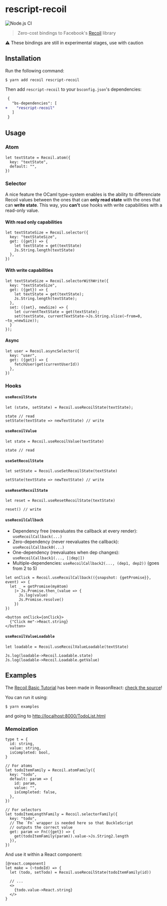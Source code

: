 # rescript-recoil

![Node.js CI](https://github.com/bloodyowl/rescript-recoil/workflows/Node.js%20CI/badge.svg)

> Zero-cost bindings to Facebook's [Recoil](https://recoiljs.org) library

⚠️ These bindings are still in experimental stages, use with caution

## Installation

Run the following command:

```console
$ yarn add recoil rescript-recoil
```

Then add `rescript-recoil` to your `bsconfig.json`'s dependencies:

```diff
 {
   "bs-dependencies": [
+    "rescript-recoil"
   ]
 }
```

## Usage

### Atom

```rescript
let textState = Recoil.atom({
  key: "textState",
  default: "",
})
```

### Selector

A nice feature the OCaml type-system enables is the ability to differenciate Recoil values between the ones that can **only read state** with the ones that can **write state**. This way, you **can't** use hooks with write capabilities with a read-only value.

#### With read only capabilities

```rescript
let textStateSize = Recoil.selector({
  key: "textStateSize",
  get: ({get}) => {
    let textState = get(textState)
    Js.String.length(textState)
  },
})
```

#### With write capabilities

```rescript
let textStateSize = Recoil.selectorWithWrite({
  key: "textStateSize",
  get: ({get}) => {
    let textState = get(textState);
    Js.String.length(textState);
  },
  set: ({set}, newSize) => {
    let currentTextState = get(textState);
    set(textState, currentTextState->Js.String.slice(~from=0, ~to_=newSize));
  }
});
```

#### Async

```rescript
let user = Recoil.asyncSelector({
  key: "user",
  get: ({get}) => {
    fetchUser(get(currentUserId))
  },
})
```

### Hooks

#### `useRecoilState`

```rescript
let (state, setState) = Recoil.useRecoilState(textState);

state // read
setState(textState => newTextState) // write
```

#### `useRecoilValue`

```rescript
let state = Recoil.useRecoilValue(textState)

state // read
```

#### `useSetRecoilState`

```rescript
let setState = Recoil.useSetRecoilState(textState)

setState(textState => newTextState) // write
```

#### `useResetRecoilState`

```rescript
let reset = Recoil.useResetRecoilState(textState)

reset() // write
```

#### `useRecoilCallback`

- Dependency free (reevaluates the callback at every render): `useRecoilCallback(...)`
- Zero-dependency (never reevaluates the callback): `useRecoilCallback0(...)`
- One-dependency (reevaluates when dep changes): `useRecoilCallback1(..., [|dep|])`
- Multiple-dependencies: `useRecoilCallback2(..., (dep1, dep2))` (goes from 2 to 5)

```rescript
let onClick = Recoil.useRecoilCallback(({snapshot: {getPromise}}, event) => {
  let _ = getPromise(myAtom)
    |> Js.Promise.then_(value => {
      Js.log(value)
      Js.Promise.resolve()
    })
})

<button onClick={onClick}>
  {"Click me"->React.string}
</button>
```

#### `useRecoilValueLoadable`

```rescript
let loadable = Recoil.useRecoilValueLoadable(textState)

Js.log(loadable->Recoil.Loadable.state)
Js.log(loadable->Recoil.Loadable.getValue)
```

## Examples

The [Recoil Basic Tutorial](https://recoiljs.org/docs/basic-tutorial/intro) has been made in ReasonReact: [check the source](./examples/TodoList.re)!

You can run it using:

```console
$ yarn examples
```

and going to [http://localhost:8000/TodoList.html](http://localhost:8000/TodoList.html)

### Memoization

```rescript
type t = {
  id: string,
  value: string,
  isCompleted: bool,
}

// For atoms
let todoItemFamily = Recoil.atomFamily({
  key: "todo",
  default: param => {
    id: param,
    value: "",
    isCompleted: false,
  },
})

// For selectors
let todoItemLengthFamily = Recoil.selectorFamily({
  key: "todo",
  // The `Fn` wrapper is needed here so that BuckleScript
  // outputs the correct value
  get: param => Fn(({get}) => {
    get(todoItemFamily(param)).value->Js.String2.length
  }),
})
```

And use it within a React component:

```rescript
[@react.component]
let make = (~todoId) => {
  let (todo, setTodo) = Recoil.useRecoilState(todoItemFamily(id))

  // ...
  <>
    {todo.value->React.string}
  </>
}
```
